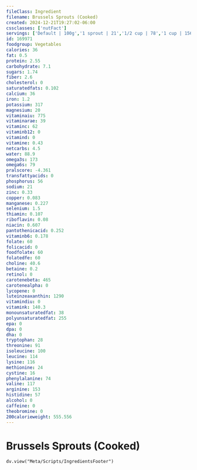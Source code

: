 ```yaml
---
fileClass: Ingredient
filename: Brussels Sprouts (Cooked)
created: 2024-12-21T19:27:02-06:00
cssclasses: ['nutFact']
servings: ['Default | 100g','1 sprout | 21','1/2 cup | 78','1 cup | 156']
id: 169971
foodgroup: Vegetables
calories: 36
fat: 0.5
protein: 2.55
carbohydrate: 7.1
sugars: 1.74
fiber: 2.6
cholesterol: 0
saturatedfats: 0.102
calcium: 36
iron: 1.2
potassium: 317
magnesium: 20
vitaminaiu: 775
vitaminarae: 39
vitaminc: 62
vitaminb12: 0
vitamind: 0
vitamine: 0.43
netcarbs: 4.5
water: 88.9
omega3s: 173
omega6s: 79
pralscore: -4.361
transfattyacids: 0
phosphorus: 56
sodium: 21
zinc: 0.33
copper: 0.083
manganese: 0.227
selenium: 1.5
thiamin: 0.107
riboflavin: 0.08
niacin: 0.607
pantothenicacid: 0.252
vitaminb6: 0.178
folate: 60
folicacid: 0
foodfolate: 60
folatedfe: 60
choline: 40.6
betaine: 0.2
retinol: 0
carotenebeta: 465
carotenealpha: 0
lycopene: 0
luteinzeaxanthin: 1290
vitamindiu: 0
vitamink: 140.3
monounsaturatedfat: 38
polyunsaturatedfat: 255
epa: 0
dpa: 0
dha: 0
tryptophan: 28
threonine: 91
isoleucine: 100
leucine: 114
lysine: 116
methionine: 24
cystine: 16
phenylalanine: 74
valine: 117
arginine: 153
histidine: 57
alcohol: 0
caffeine: 0
theobromine: 0
200calorieweight: 555.556
---
```


# Brussels Sprouts (Cooked)

```dataviewjs
dv.view("Meta/Scripts/IngredientsFooter")
```